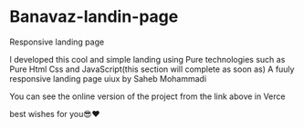 # Banavaz-landin-page
Responsive landing page 

I developed this cool and simple landing using Pure technologies such as Pure Html Css and JavaScript(this section will complete as soon as)
A fuuly responsive landing page
uiux by Saheb Mohammadi 

You can see the online version of the project from the link above in Verce

best wishes for you😎❤
